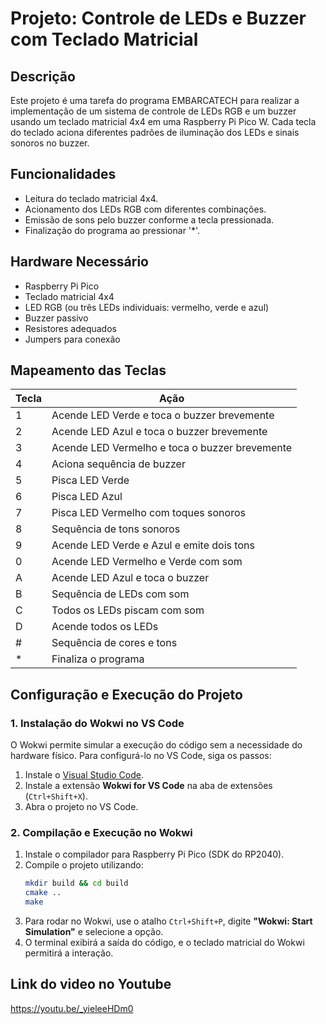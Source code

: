 # Projeto: Controle de LEDs e Buzzer com Teclado Matricial

## Descrição
Este projeto é uma tarefa do programa EMBARCATECH para realizar a implementação de um sistema de controle de LEDs RGB e um buzzer usando um teclado matricial 4x4 em uma Raspberry Pi Pico W. Cada tecla do teclado aciona diferentes padrões de iluminação dos LEDs e sinais sonoros no buzzer.

## Funcionalidades
- Leitura do teclado matricial 4x4.
- Acionamento dos LEDs RGB com diferentes combinações.
- Emissão de sons pelo buzzer conforme a tecla pressionada.
- Finalização do programa ao pressionar '*'.

## Hardware Necessário
- Raspberry Pi Pico
- Teclado matricial 4x4
- LED RGB (ou três LEDs individuais: vermelho, verde e azul)
- Buzzer passivo
- Resistores adequados
- Jumpers para conexão

## Mapeamento das Teclas
| Tecla | Ação |
|--------|------------------------------------------------|
| 1      | Acende LED Verde e toca o buzzer brevemente  |
| 2      | Acende LED Azul e toca o buzzer brevemente   |
| 3      | Acende LED Vermelho e toca o buzzer brevemente |
| 4      | Aciona sequência de buzzer                    |
| 5      | Pisca LED Verde                              |
| 6      | Pisca LED Azul                               |
| 7      | Pisca LED Vermelho com toques sonoros       |
| 8      | Sequência de tons sonoros                   |
| 9      | Acende LED Verde e Azul e emite dois tons   |
| 0      | Acende LED Vermelho e Verde com som         |
| A      | Acende LED Azul e toca o buzzer             |
| B      | Sequência de LEDs com som                   |
| C      | Todos os LEDs piscam com som                |
| D      | Acende todos os LEDs                        |
| #      | Sequência de cores e tons                   |
| *      | Finaliza o programa                         |

## Configuração e Execução do Projeto

### 1. Instalação do Wokwi no VS Code
O Wokwi permite simular a execução do código sem a necessidade do hardware físico. Para configurá-lo no VS Code, siga os passos:

1. Instale o [Visual Studio Code](https://code.visualstudio.com/).
2. Instale a extensão **Wokwi for VS Code** na aba de extensões (`Ctrl+Shift+X`).
3. Abra o projeto no VS Code.

### 2. Compilação e Execução no Wokwi

1. Instale o compilador para Raspberry Pi Pico (SDK do RP2040).
2. Compile o projeto utilizando:
   ```sh
   mkdir build && cd build
   cmake ..
   make
   ```
3. Para rodar no Wokwi, use o atalho `Ctrl+Shift+P`, digite **"Wokwi: Start Simulation"** e selecione a opção.
4. O terminal exibirá a saída do código, e o teclado matricial do Wokwi permitirá a interação.

## Link do video no Youtube
https://youtu.be/_yieleeHDm0
